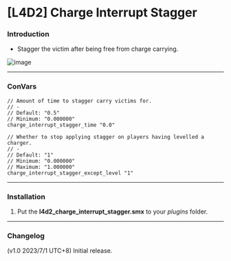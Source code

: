 # [L4D2] Charge Interrupt Stagger

### Introduction
- Stagger the victim after being free from charge carrying.

![image](https://i.imgur.com/mHO9S0P.gif)

<hr>

### ConVars
```
// Amount of time to stagger carry victims for.
// -
// Default: "0.5"
// Minimum: "0.000000"
charge_interrupt_stagger_time "0.0"

// Whether to stop applying stagger on players having levelled a charger.
// -
// Default: "1"
// Minimum: "0.000000"
// Maximum: "1.000000"
charge_interrupt_stagger_except_level "1"
```

<hr>

### Installation
1. Put the **l4d2_charge_interrupt_stagger.smx** to your _plugins_ folder.

<hr>

### Changelog
(v1.0 2023/7/1 UTC+8) Initial release.
